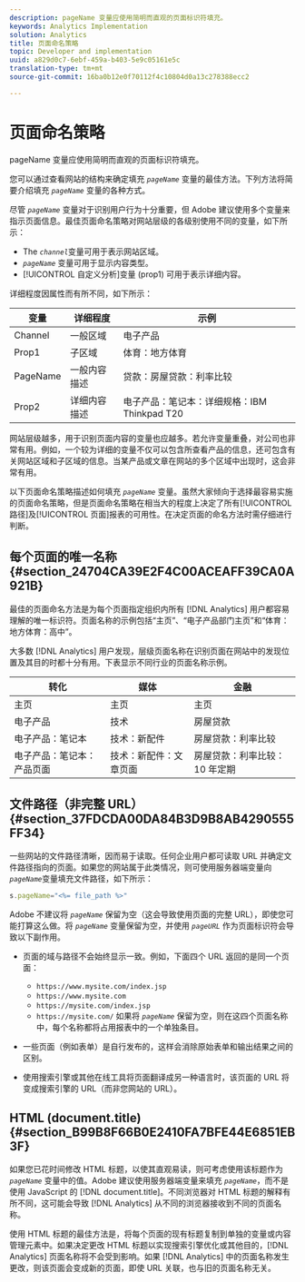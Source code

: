 ```yaml
---
description: pageName 变量应使用简明而直观的页面标识符填充。
keywords: Analytics Implementation
solution: Analytics
title: 页面命名策略
topic: Developer and implementation
uuid: a829d0c7-6ebf-459a-b403-5e9c05161e5c
translation-type: tm+mt
source-git-commit: 16ba0b12e0f70112f4c10804d0a13c278388ecc2

---
```



# 页面命名策略

pageName 变量应使用简明而直观的页面标识符填充。

您可以通过查看网站的结构来确定填充 *`pageName`* 变量的最佳方法。下列方法将简要介绍填充 *`pageName`* 变量的各种方式。

尽管 *`pageName`* 变量对于识别用户行为十分重要，但 Adobe 建议使用多个变量来指示页面信息。最佳页面命名策略对网站层级的各级别使用不同的变量，如下所示：

* The *`channel`*&#x200B;变量可用于表示网站区域。
* *`pageName`* 变量可用于显示内容类型。
* [!UICONTROL 自定义分析]变量 (prop1) 可用于表示详细内容。

详细程度因属性而有所不同，如下所示：

| 变量 | 详细程度 | 示例 |
|---|---|---|
| Channel | 一般区域 | 电子产品 |
| Prop1 | 子区域 | 体育：地方体育 |
| PageName | 一般内容描述 | 贷款：房屋贷款：利率比较 |
| Prop2 | 详细内容描述 | 电子产品：笔记本：详细规格：IBM Thinkpad T20 |

网站层级越多，用于识别页面内容的变量也应越多。若允许变量重叠，对公司也非常有用。例如，一个较为详细的变量不仅可以包含所查看产品的信息，还可包含有关网站区域和子区域的信息。当某产品或文章在网站的多个区域中出现时，这会非常有用。

以下页面命名策略描述如何填充 *`pageName`* 变量。虽然大家倾向于选择最容易实施的页面命名策略，但是页面命名策略在相当大的程度上决定了所有[!UICONTROL 路径]及[!UICONTROL 页面]报表的可用性。在决定页面的命名方法时需仔细进行判断。

## 每个页面的唯一名称 {#section_24704CA39E2F4C00ACEAFF39CA0A921B}

最佳的页面命名方法是为每个页面指定组织内所有 [!DNL Analytics] 用户都容易理解的唯一标识符。页面名称的示例包括“主页”、“电子产品部门主页”和“体育：地方体育：高中”。

大多数 [!DNL Analytics] 用户发现，层级页面名称在识别页面在网站中的发现位置及其目的时都十分有用。下表显示不同行业的页面名称示例。

| 转化 | 媒体 | 金融 |
|---|---|---|
| 主页 | 主页 | 主页 |
| 电子产品 | 技术 | 房屋贷款 |
| 电子产品：笔记本 | 技术：新配件 | 房屋贷款：利率比较 |
| 电子产品：笔记本：产品页面 | 技术：新配件：文章页面 | 房屋贷款：利率比较：10 年定期 |

## 文件路径（非完整 URL） {#section_37FDCDA00DA84B3D9B8AB4290555FF34}

一些网站的文件路径清晰，因而易于读取。任何企业用户都可读取 URL 并确定文件路径指向的页面。如果您的网站属于此类情况，则可使用服务器端变量向&#x200B;*`pageName`*&#x200B;变量填充文件路径，如下所示：

```js
s.pageName="<%= file_path %>"
```

Adobe 不建议将 *`pageName`* 保留为空（这会导致使用页面的完整 URL），即使您可能打算这么做。将 *`pageName`* 变量保留为空，并使用 *`pageURL`* 作为页面标识符会导致以下副作用。

* 页面的域与路径不会始终显示一致。例如，下面四个 URL 返回的是同一个页面：

   * `https://www.mysite.com/index.jsp`
   * `https://www.mysite.com`
   * `https://mysite.com/index.jsp`
   * `https://mysite.com/`
   如果将 *`pageName`* 保留为空，则在这四个页面名称中，每个名称都将占用报表中的一个单独条目。

* 一些页面（例如表单）是自行发布的，这样会消除原始表单和输出结果之间的区别。
* 使用搜索引擎或其他在线工具将页面翻译成另一种语言时，该页面的 URL 将变成搜索引擎的 URL（而非您网站的 URL）。

## HTML (document.title) {#section_B99B8F66B0E2410FA7BFE44E6851EB3F}

如果您已花时间修改 HTML 标题，以使其直观易读，则可考虑使用该标题作为 *`pageName`* 变量中的值。Adobe 建议使用服务器端变量来填充 *`pageName`*，而不是使用 JavaScript 的 [!DNL document.title]。不同浏览器对 HTML 标题的解释有所不同，这可能会导致 [!DNL Analytics] 从不同的浏览器接收到不同的页面名称。

使用 HTML 标题的最佳方法是，将每个页面的现有标题复制到单独的变量或内容管理元素中。如果决定更改 HTML 标题以实现搜索引擎优化或其他目的，[!DNL Analytics] 页面名称将不会受到影响。如果 [!DNL Analytics] 中的页面名称发生更改，则该页面会变成新的页面，即使 URL 关联，也与旧的页面名称无关。

